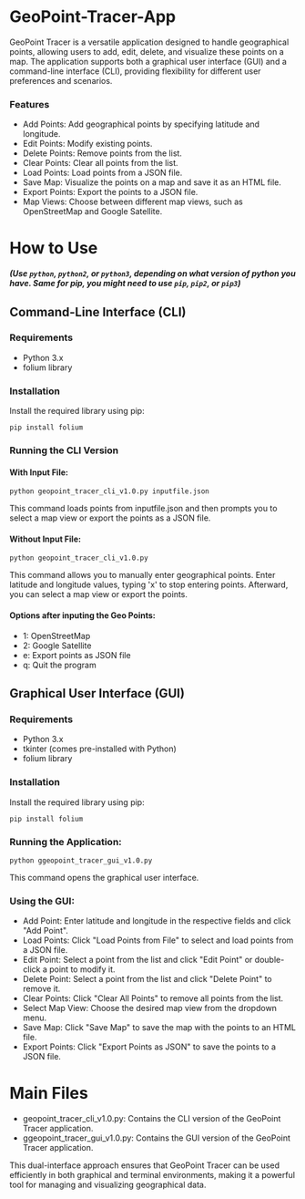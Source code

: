 # GeoPoint-Tracer-App
GeoPoint Tracer is a versatile application designed to handle geographical points, allowing users to add, edit, delete, and visualize these points on a map. The application supports both a graphical user interface (GUI) and a command-line interface (CLI), providing flexibility for different user preferences and scenarios.

### Features
- Add Points: Add geographical points by specifying latitude and longitude.
- Edit Points: Modify existing points.
- Delete Points: Remove points from the list.
- Clear Points: Clear all points from the list.
- Load Points: Load points from a JSON file.
- Save Map: Visualize the points on a map and save it as an HTML file.
- Export Points: Export the points to a JSON file.
- Map Views: Choose between different map views, such as OpenStreetMap and Google Satellite.

# How to Use
***(Use `python`, `python2`, or `python3`, depending on what version of python you have. Same for pip, you might need to use `pip`, `pip2`, or `pip3`)***
## Command-Line Interface (CLI)
### Requirements
- Python 3.x
- folium library

### Installation
Install the required library using pip:
```
pip install folium
```

### Running the CLI Version
#### With Input File:
```
python geopoint_tracer_cli_v1.0.py inputfile.json
```
This command loads points from inputfile.json and then prompts you to select a map view or export the points as a JSON file.

#### Without Input File:
```
python geopoint_tracer_cli_v1.0.py
```

This command allows you to manually enter geographical points. Enter latitude and longitude values, typing 'x' to stop entering points. Afterward, you can select a map view or export the points.

#### Options after inputing the Geo Points:

- 1: OpenStreetMap
- 2: Google Satellite
- e: Export points as JSON file
- q: Quit the program

## Graphical User Interface (GUI)
### Requirements
- Python 3.x
- tkinter (comes pre-installed with Python)
- folium library

### Installation
Install the required library using pip:
```
pip install folium
```

### Running the Application:
```
python ggeopoint_tracer_gui_v1.0.py
```
This command opens the graphical user interface.

### Using the GUI:

- Add Point: Enter latitude and longitude in the respective fields and click "Add Point".
- Load Points: Click "Load Points from File" to select and load points from a JSON file.
- Edit Point: Select a point from the list and click "Edit Point" or double-click a point to modify it.
- Delete Point: Select a point from the list and click "Delete Point" to remove it.
- Clear Points: Click "Clear All Points" to remove all points from the list.
- Select Map View: Choose the desired map view from the dropdown menu.
- Save Map: Click "Save Map" to save the map with the points to an HTML file.
- Export Points: Click "Export Points as JSON" to save the points to a JSON file.

# Main Files
- geopoint_tracer_cli_v1.0.py: Contains the CLI version of the GeoPoint Tracer application.
- ggeopoint_tracer_gui_v1.0.py: Contains the GUI version of the GeoPoint Tracer application.

This dual-interface approach ensures that GeoPoint Tracer can be used efficiently in both graphical and terminal environments, making it a powerful tool for managing and visualizing geographical data.